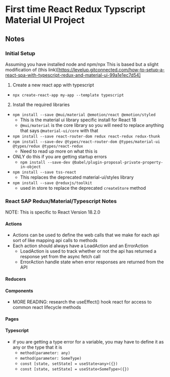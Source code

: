 # First time React Redux Typscript Material UI Project

## Notes

### Initial Setup
Assuming you have installed node and npm/npx
This is based but a slight modification of (this link)[https://levelup.gitconnected.com/how-to-setup-a-react-spa-with-typescript-redux-and-material-ui-99a1e1ec7d54]
1. Create a new react app with typescript
  - `npx create-react-app my-app --template typescript`
2. Install the required libraries
  - `npm install --save @mui/material @emotion/react @emotion/styled`
    - This is the material ui library specific install for React 18
    - `@mui/material` is the core library so you will need to replace anything that says `@material-ui/core` with that
  - `npm install --save react-router-dom redux react-redux redux-thunk`
  - `npm install --save-dev @types/react-router-dom @types/material-ui @types/redux @types/react-redux`
    - Need to read up more on what this is
  - ONLY do this if you are getting startup errors
    - `npm install --save-dev @babel/plugin-proposal-private-property-in-object`
  - `npm install --save tss-react`
    - This replaces the deprecated material-ui/styles library
  - `npm install --save @reduxjs/toolkit`
    - used in store to replace the deprecated `createStore` method

### React SAP Redux/Material/Typescript Notes
NOTE: This is specific to React Version 18.2.0
#### Actions
  - Actions can be used to define the web calls that we make for each api sort of like mapping api calls to methods
  - Each action should always have a LoadAction and an ErrorAction
    - LoadAction is used to track whether or not the api has returned a response yet from the async fetch call
    - ErrorAction handle state when error responses are returned from the API
#### Reducers
#### Components
  - MORE READING: research the useEffect() hook react for access to common react lifecycle methods
#### Pages
#### Typescript
  - if you are getting a type error for a variable, you may have to define it as any or the type that it is
    - `method(parameter: any)`
    - `method(parameter: SomeType)`
    - `const [state, setState] = useState<any>({})`
    - `const [state, setState] = useState<SomeType>({})`